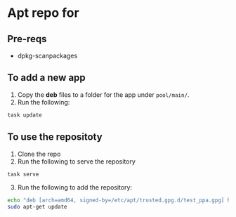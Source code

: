 # Apt repo for 

## Pre-reqs

- dpkg-scanpackages

## To add a new app

1. Copy the **deb** files to a folder for the app under `pool/main/`.
2. Run the following:

```bash
task update
```

## To use the repositoty

1. Clone the repo
2. Run the following to serve the repository

```bash
task serve
```

3. Run the following to add the repository:

```bash
echo "deb [arch=amd64, signed-by=/etc/apt/trusted.gpg.d/test_ppa.gpg] https://richardcase.github.io/test-ppa stable main" | sudo tee /etc/apt/sources.list.d/test_ppa.list
sudo apt-get update
```
